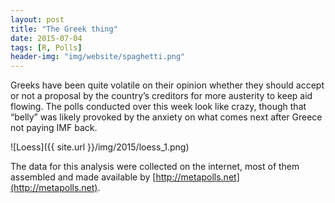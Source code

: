 ```yaml
---
layout: post
title: "The Greek thing" 
date: 2015-07-04
tags: [R, Polls]
header-img: "img/website/spaghetti.png"
---
```


Greeks have been quite volatile on their opinion whether they should accept or not a proposal by the country’s creditors for more austerity to keep aid flowing. The polls conducted over this week look like crazy, though that “belly” was likely provoked by the anxiety on what comes next after Greece not paying IMF back.

![Loess]({{ site.url }}/img/2015/loess_1.png)

The data for this analysis were collected on the internet, most of them assembled and made available by [http://metapolls.net](http://metapolls.net).
